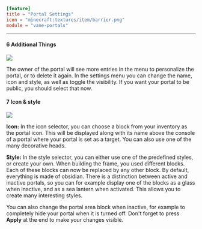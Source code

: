 ```toml
[feature]
title = "Portal Settings"
icon = "minecraft:textures/item/barrier.png"
module = "vane-portals"
```
---
#### 6 Additional Things

![](images/portal_menus.png)

The owner of the portal will see more entries in the menu to personalize the portal, or to delete it again. In the settings menu you can change the name, icon and style, as well as toggle the visibility. If you want your portal to be public, you should select that now.

#### 7 Icon & style

![](images/portal_style.png)

**Icon:** In the icon selector, you can choose a block from your inventory as the portal icon. This will be displayed along with its name above the console of a portal where your portal is set as a target. You can also use one of the many decorative heads.

**Style:** In the style selector, you can either use one of the predefined styles, or create your own. When building the frame, you used different blocks. Each of these blocks can now be replaced by any other block. By default, everything is made of obsidian. There is a distinction between active and inactive portals, so you can for example display one of the blocks as a glass when inactive, and as a sea lantern when activated. This allows you to create many interesting styles.

You can also change the portal area block when inactive, for example to completely hide your portal when it is turned off. Don't forget to press **Apply** at the end to make your changes visible.
